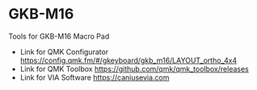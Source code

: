 # GKB-M16
Tools for GKB-M16 Macro Pad

* Link for QMK Configurator    https://config.qmk.fm/#/gkeyboard/gkb_m16/LAYOUT_ortho_4x4
* Link for QMK Toolbox    https://github.com/qmk/qmk_toolbox/releases
* Link for VIA Software    https://caniusevia.com
